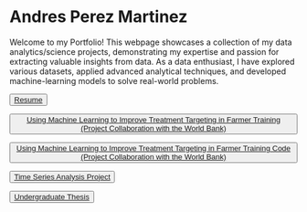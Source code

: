 # Andres Perez Martinez

Welcome to my Portfolio! This webpage showcases a collection of my data analytics/science projects, demonstrating my expertise and passion for extracting valuable insights from data. As a data enthusiast, I have explored various datasets, applied advanced analytical techniques, and developed machine-learning models to solve real-world problems.




<button id="project-button"><a href="Resume-Andres Perez Martinez.pdf">Resume</a></button>

<button id="project-button"><a href="Use_Machine_Learning_to_Improve_Treatment_Targeting_in_Farmer_Training.pdf">Using Machine Learning to Improve Treatment Targeting in Farmer Training (Project Collaboration with the World Bank)</a></button>

<button id="project-button"><a href="ML_Analysis.html">Using Machine Learning to Improve Treatment Targeting in Farmer Training Code (Project Collaboration with the World Bank)</a></button>

<button id="project-button"><a href="House Prices in San Diego and Sacramento.pdf">Time Series Analysis Project</a></button>

<button id="project-button"><a href="THE ECONOMICS OF POPULATION GROWTH AND IMMIGRATION ON UNEMPLOYMENT RATE IN CALIFORNIA.pdf">Undergraduate Thesis</a></button>



<html>
<head>
  <title>Button Example</title>
  <style>
    /* Styles for the button with "project-button" id */
    #project-button: hover {
      background-color: rgba(171, 235, 198);
      color: white;
      font-size: 16px;
      padding: 10px 20px;
      border: none;
      border-radius: 5px;
      cursor: pointer;
    }
  </style>
</head>
</html>

